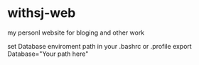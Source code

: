 # withsj-web
my personl website for bloging and other work

set Database enviroment path in your .bashrc or .profile 
    export Database="Your path here"